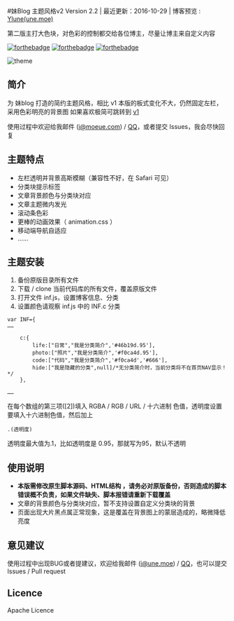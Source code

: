 #妹Blog 主题风格v2
Version 2.2 | 最近更新：2016-10-29 | 博客预览 : [Ylune(une.moe)](http://une.moe)

第二版主打大色块，对色彩的控制都交给各位博主，尽量让博主来自定义内容

[![forthebadge](http://forthebadge.com/images/badges/uses-css.svg)](http://une.moe)
[![forthebadge](http://forthebadge.com/images/badges/uses-js.svg)](http://une.moe)
[![forthebadge](http://forthebadge.com/images/badges/uses-html.svg)](http://une.moe)

![theme](http://ww2.sinaimg.cn/mw1024/a15b4afegw1f5ybfrcd3hj21iq0qu7s2)

## 简介
为 妹blog 打造的简约主题风格，相比 v1 本版的板式变化不大，仍然固定左栏，采用色彩明亮的背景图
如果喜欢极简可跳转到 [v1](https://github.com/Ylune/imouto-theme)

使用过程中欢迎给我邮件 (i@moeue.com) / [QQ](tencent://Message/?uin=461921013)，或者提交 Issues，我会尽快回复

## 主题特点
* 左栏透明并背景高斯模糊（兼容性不好，在 Safari 可见）
* 分类块提示标签
* 文章背景颜色与分类块对应
* 文章主题微内发光
* 滚动条色彩
* 更棒的动画效果（ animation.css ）
* 移动端导航自适应
* ……


## 主题安装
1. 备份原版目录所有文件
2. 下载 / clone 当前代码库的所有文件，覆盖原版文件
3. 打开文件 inf.js，设置博客信息、分类
4. 设置颜色请观察 inf.js 中的 INF.c 分类
```
var INF={
……

	c:{
		life:["日常","我是分类简介",'#46b19d.95'],
		photo:["照片","我是分类简介",'#f0ca4d.95'],
		code:["代码","我是分类简介",'#f0ca4d','#666'],
		hide:["我是隐藏的分类",null]/*无分类简介时，当前分类将不在首页NAV显示！*/
	},

……

```
在每个数组的第三项([2])填入 RGBA / RGB / URL / 十六进制 色值，透明度设置要填入十六进制色值，然后加上
```
.(透明度)
```
透明度最大值为.1，比如透明度是 0.95，那就写为95，默认不透明

## 使用说明

* **本版需修改原生脚本源码、HTML结构 ，请务必对原版备份，否则造成的脚本错误概不负责，如果文件缺失、脚本报错请重新下载覆盖**
* 文章的背景颜色与分类块对应，暂不支持设置自定义分类块的背景
* 页面出现大片黑点属正常现象，这是覆盖在背景图上的蒙层造成的，略微降低亮度


## 意见建议
使用过程中出现BUG或者提建议，欢迎给我邮件 (i@une.moe) / [QQ](tencent://Message/?uin=461921013)，也可以提交 Issues / Pull request

## Licence
Apache Licence
